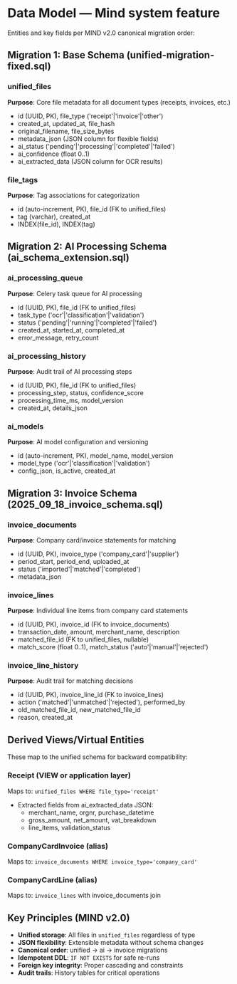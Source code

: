 # Data Model — Mind system feature

Entities and key fields per MIND v2.0 canonical migration order:

## Migration 1: Base Schema (unified-migration-fixed.sql)

### unified_files
**Purpose**: Core file metadata for all document types (receipts, invoices, etc.)
- id (UUID, PK), file_type ('receipt'|'invoice'|'other')
- created_at, updated_at, file_hash
- original_filename, file_size_bytes
- metadata_json (JSON column for flexible fields)
- ai_status ('pending'|'processing'|'completed'|'failed')
- ai_confidence (float 0..1)
- ai_extracted_data (JSON column for OCR results)

### file_tags  
**Purpose**: Tag associations for categorization
- id (auto-increment, PK), file_id (FK to unified_files)
- tag (varchar), created_at
- INDEX(file_id), INDEX(tag)

## Migration 2: AI Processing Schema (ai_schema_extension.sql)

### ai_processing_queue
**Purpose**: Celery task queue for AI processing
- id (UUID, PK), file_id (FK to unified_files)  
- task_type ('ocr'|'classification'|'validation')
- status ('pending'|'running'|'completed'|'failed')
- created_at, started_at, completed_at
- error_message, retry_count

### ai_processing_history
**Purpose**: Audit trail of AI processing steps
- id (UUID, PK), file_id (FK to unified_files)
- processing_step, status, confidence_score
- processing_time_ms, model_version
- created_at, details_json

### ai_models
**Purpose**: AI model configuration and versioning
- id (auto-increment, PK), model_name, model_version
- model_type ('ocr'|'classification'|'validation')
- config_json, is_active, created_at

## Migration 3: Invoice Schema (2025_09_18_invoice_schema.sql)

### invoice_documents
**Purpose**: Company card/invoice statements for matching
- id (UUID, PK), invoice_type ('company_card'|'supplier')
- period_start, period_end, uploaded_at
- status ('imported'|'matched'|'completed')
- metadata_json

### invoice_lines  
**Purpose**: Individual line items from company card statements
- id (UUID, PK), invoice_id (FK to invoice_documents)
- transaction_date, amount, merchant_name, description
- matched_file_id (FK to unified_files, nullable)
- match_score (float 0..1), match_status ('auto'|'manual'|'rejected')

### invoice_line_history
**Purpose**: Audit trail for matching decisions
- id (UUID, PK), invoice_line_id (FK to invoice_lines)
- action ('matched'|'unmatched'|'rejected'), performed_by
- old_matched_file_id, new_matched_file_id
- reason, created_at

## Derived Views/Virtual Entities

These map to the unified schema for backward compatibility:

### Receipt (VIEW or application layer)
Maps to: `unified_files WHERE file_type='receipt'`
- Extracted fields from ai_extracted_data JSON:
  - merchant_name, orgnr, purchase_datetime
  - gross_amount, net_amount, vat_breakdown
  - line_items, validation_status

### CompanyCardInvoice (alias)
Maps to: `invoice_documents WHERE invoice_type='company_card'`

### CompanyCardLine (alias)  
Maps to: `invoice_lines` with invoice_documents join

## Key Principles (MIND v2.0)

- **Unified storage**: All files in `unified_files` regardless of type
- **JSON flexibility**: Extensible metadata without schema changes  
- **Canonical order**: unified → ai → invoice migrations
- **Idempotent DDL**: `IF NOT EXISTS` for safe re-runs
- **Foreign key integrity**: Proper cascading and constraints
- **Audit trails**: History tables for critical operations
